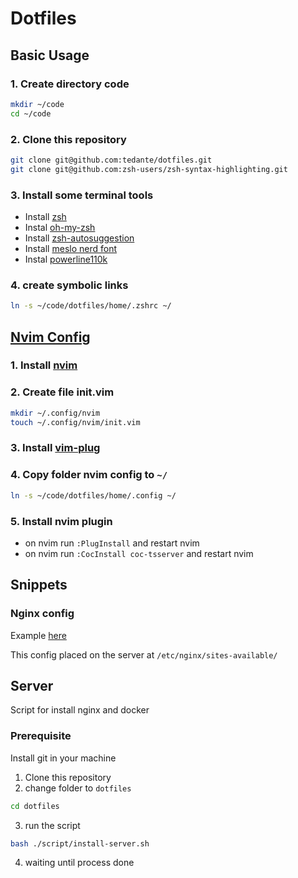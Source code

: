 # Dotfiles

## Basic Usage
### 1. Create directory code

```bash
mkdir ~/code
cd ~/code
```

### 2. Clone this repository

```bash
git clone git@github.com:tedante/dotfiles.git
git clone git@github.com:zsh-users/zsh-syntax-highlighting.git
```

### 3. Install some terminal tools

- Install [zsh](https://github.com/ohmyzsh/ohmyzsh/wiki/Installing-ZSH)
- Instal [oh-my-zsh](https://ohmyz.sh/#install)
- Install [zsh-autosuggestion](https://github.com/zsh-users/zsh-autosuggestions/blob/master/INSTALL.md#oh-my-zsh)
- Install [meslo nerd font](https://github.com/romkatv/powerlevel10k)
- Instal [powerline110k](https://github.com/romkatv/powerlevel10k)

### 4. create symbolic links

```bash
ln -s ~/code/dotfiles/home/.zshrc ~/
```

## [Nvim Config](https://www.sitepoint.com/zsh-tips-tricks/)
### 1. Install [nvim](https://github.com/neovim/neovim)

### 2. Create file init.vim

```bash
mkdir ~/.config/nvim
touch ~/.config/nvim/init.vim
```

### 3. Install [vim-plug](https://github.com/junegunn/vim-plug)

### 4. Copy folder nvim config to `~/`
```bash
ln -s ~/code/dotfiles/home/.config ~/
```

### 5. Install nvim plugin
- on nvim run `:PlugInstall` and restart nvim 
- on nvim run `:CocInstall coc-tsserver` and restart nvim 


## Snippets
### Nginx config
Example [here](./templates/sub.domain.com.bak)

This config placed on the server at `/etc/nginx/sites-available/`

## Server
Script for install nginx and docker

### Prerequisite
Install git in your machine

1. Clone this repository
2. change folder to `dotfiles`
```bash
cd dotfiles
```
3. run the script 
```bash
bash ./script/install-server.sh
```
4. waiting until process done

